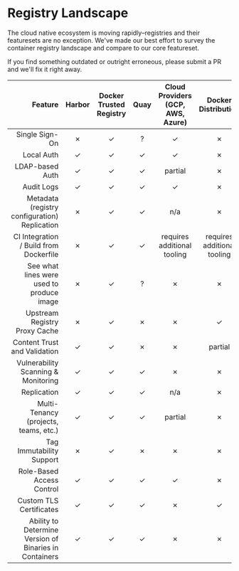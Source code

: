 # Registry Landscape  
The cloud native ecosystem is moving rapidly–registries and their featuresets are no exception. We've made our best effort to survey the container registry landscape and compare to our core featureset.

If you find something outdated or outright erroneous, please submit a PR and we'll fix it right away.

| Feature                                                | Harbor | Docker Trusted Registry | Quay | Cloud Providers (GCP, AWS, Azure) | Docker Distribution         | Artifactory |
| -------------:                                         | :----: | :---------------------: | :--: | :-------------------------------: | :-----------------:         | :---------: |
| Single Sign-On                                         | ✗      | ✓                       | ?    | ✓                                 | ✗                           | ✓           |
| Local Auth                                             | ✓      | ✓                       | ✓    | ✓                                 | ✗                           | ✓           |
| LDAP-based Auth                                        | ✓      | ✓                       | ✓    | partial                           | ✗                           | ✓           |
| Audit Logs                                             | ✓      | ✓                       | ✓    | ✓                                 | ✗                           | ✓           |
| Metadata (registry configuration) Replication          | ✗      | ✓                       | ✓    | n/a                               | ✗                           | ✓           |
| CI Integration / Build from Dockerfile                 | ✗      | ✓                       | ✓    | requires additional tooling       | requires additional tooling | ✓           |
| See what lines were used to produce image              | ✗      | ✓                       | ?    | ✗                                 | ✗                           | ✓           |
| Upstream Registry Proxy Cache                          | ✗      | ✓                       | ✗    | ✗                                 | ✓                           | ✓           |
| Content Trust and Validation                           | ✓      | ✓                       | ✗    | ✗                                 | partial                     | partial     |
| Vulnerability Scanning & Monitoring                    | ✓      | ✓                       | ✓    | ✗                                 | ✗                           | ✓           |
| Replication                                            | ✓      | ✓                       | ✓    | n/a                               | ✗                           | ✓           |
| Multi-Tenancy (projects, teams, etc.)                  | ✓      | ✓                       | ✓    | partial                           | ✗                           | ✓           |
| Tag Immutability Support                               | ✗      | ✓                       | ✗    | ✗                                 | ✗                           | ?           |
| Role-Based Access Control                              | ✓      | ✓                       | ✓    | ✓                                 | ✗                           | ✓           |
| Custom TLS Certificates                                | ✓      | ✓                       | ✓    | ✗                                 | ✓                           | ✓           |
| Ability to Determine Version of Binaries in Containers | ✓      | ✓                       | ✓    | ✗                                 | ✗                           | ?           |


